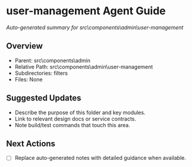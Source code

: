 ﻿# user-management Agent Guide
*Auto-generated summary for src\components\admin\user-management*

## Overview
- Parent: src\components\admin
- Relative Path: src\components\admin\user-management
- Subdirectories: filters
- Files: None

## Suggested Updates
- Describe the purpose of this folder and key modules.
- Link to relevant design docs or service contracts.
- Note build/test commands that touch this area.

## Next Actions
- [ ] Replace auto-generated notes with detailed guidance when available.
